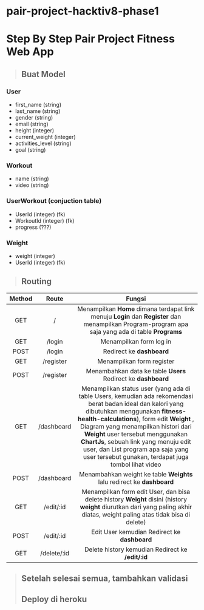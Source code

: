 # pair-project-hacktiv8-phase1

# Step By Step Pair Project Fitness Web App

> ## Buat Model

### User
- first_name (string)
- last_name (string)
- gender (string)
- email (string)
- height (integer)
- current_weight (integer)
- activities_level (string)
- goal (string)

### Workout
- name (string)
- video (string)

### UserWorkout (conjuction table)
- UserId (integer) (fk)
- WorkoutId (integer) (fk)
- progress (???)

### Weight
- weight (integer)
- UserId (integer) (fk)

> ## Routing

| Method  | Route     | Fungsi |
| :------:| :----:    | :----: |
| GET     | /         | Menampilkan **Home** dimana terdapat link menuju **Login** dan **Register** dan menampilkan Program-program apa saja yang ada di table **Programs**  |
| GET     | /login    | Menampilkan form log in |
| POST    | /login    | Redirect ke **dashboard** |
| GET     | /register | Menampilkan form register   |
| POST    | /register | Menambahkan data ke table **Users** Redirect ke **dashboard**   |
| GET     | /dashboard | Menampilkan status user (yang ada di table Users, kemudian ada rekomendasi berat badan ideal dan kalori yang dibutuhkan menggunakan **fitness-health-calculations**), form edit **Weight** , Diagram yang menampilkan histori dari **Weight** user tersebut menggunakan **ChartJs**, sebuah link yang menuju edit user, dan List program apa saja yang user tersebut gunakan, terdapat juga tombol lihat video|
| POST    | /dashboard | Menambahkan weight ke table **Weights** lalu redirect ke **dashboard**   |
| GET     | /edit/:id    | Menampilkan form edit User, dan bisa delete history **Weight** disini (history **weight** diurutkan dari yang paling akhir diatas, weight paling atas tidak bisa di delete) |
| POST    | /edit/:id    | Edit User kemudian Redirect ke **dashboard** |
| GET     | /delete/:id    | Delete history kemudian Redirect ke **/edit/:id** |

> ## Setelah selesai semua, tambahkan validasi
> ## Deploy di heroku
